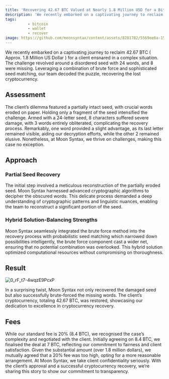 ```yaml
---
title: 'Recovering 42.67 BTC Valued at Nearly 1.8 Million USD for a Bitcoin Holder'
description: 'We recently embarked on a captivating journey to reclaim 42.67 BTC ( Approx. 1.8 Million US Dollar ) for a client ensnared in a complex situation. The challenge revolved around a disordered seed with 24 words, and 8 were missing. Leveraging a combination of brute force and sophisticated seed matching, our team decoded the puzzle, recovering the lost cryptocurrency.'
tags:
          - bitcoin
          - wallet
          - recover
image: https://github.com/moonsyntax/content/assets/8281782/5569ee6a-15d1-410d-9672-f1b9c6b4618f
---
```


We recently embarked on a captivating journey to reclaim 42.67 BTC ( Approx. 1.8 Million US Dollar ) for a client ensnared in a complex situation. The challenge revolved around a disordered seed with 24 words, and 8 were missing. Leveraging a combination of brute force and sophisticated seed matching, our team decoded the puzzle, recovering the lost cryptocurrency.

## Assessment

The client’s dilemma featured a partially intact seed, with crucial words eroded on paper. Holding only a fragment of the seed intensified the challenge. Armed with a 24-letter seed, 8 characters suffered severe damage, with 3 words entirely obliterated, complicating the recovery process. Remarkably, one word provided a slight advantage, as its last letter remained visible, aiding our decryption efforts, while the other 2 remained elusive. Nonetheless, at Moon Syntax, we thrive on challenges, making this case no exception.

## Approach

### Partial Seed Recovery

The initial step involved a meticulous reconstruction of the partially eroded seed. Moon Syntax harnessed advanced cryptographic algorithms to decipher the obscured words. This delicate process demanded a deep understanding of cryptographic patterns and linguistic nuances, enabling the team to reconstruct a significant portion of the seed.

### Hybrid Solution-Balancing Strengths

Moon Syntax seamlessly integrated the brute force method into the recovery process with probabilistic seed matching which narrowed down possibilities intelligently, the brute force component cast a wider net, ensuring that no potential combination was overlooked. This hybrid solution optimized computational resources without compromising on thoroughness.

## Result

![0_rF_t7-4wqzE9PcxP](https://github.com/moonsyntax/content/assets/8281782/5e3ad6e0-7d88-4117-95e9-b3e624c073da)


In a surprising twist, Moon Syntax not only recovered the damaged seed but also successfully brute-forced the missing words. The client’s cryptocurrency, totaling 42.67 BTC, was restored, showcasing our dedication to excellence in cryptocurrency recovery.

## Fees

While our standard fee is 20% (8.4 BTC), we recognised the case’s complexity and negotiated with the client. Initially agreeing on 8.4 BTC, we finalised the deal at 7 BTC, reflecting our commitment to fairness and client satisfaction. Given the substantial amount (over 1.8 million dollars), we mutually agreed that a 20% fee was too high, opting for a more reasonable arrangement. At Moon Syntax, we take client confidentiality seriously. With the client’s approval and a successful cryptocurrency recovery, we’re sharing this story to show our commitment to transparency.

